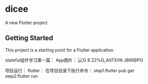 # dicee

A new Flutter project.

## Getting Started

This project is a starting point for a Flutter application.

stateful组件学习第一篇：
App图片：
![G 8`Z2%D_A073VN JBIR@PO](https://github.com/Programmer322/dicee/assets/107043802/74d7e5d6-4a4c-42f9-9d5f-490e5556fb86)

项目运行：
flutter：
在项目目录下执行命令：
    step1:flutter pub get 
    step2:flutter run
